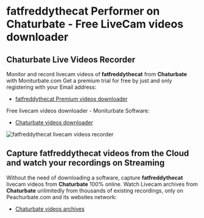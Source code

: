 # fatfreddythecat Performer on Chaturbate - Free LiveCam videos downloader

## Chaturbate Live Videos Recorder

Monitor and record livecam videos of **fatfreddythecat** from **Chaturbate** with Moniturbate.com
Get a premium trial for free by just and only registering with your Email address:
* [fatfreddythecat Premium videos downloader](https://moniturbate.com/request-demo-licence-key.html)

Free livecam videos downloader - Moniturbate Software:
* [Chaturbate videos downloader](https://moniturbate.com/moniturbate-download-software.html)

![fatfreddythecat livecam videos recorder](https://peachurnet.com/templates/moniturbate-software.png)


## Capture fatfreddythecat videos from the Cloud and watch your recordings on Streaming

Without the need of downloading a software, capture **fatfreddythecat** livecam videos from **Chaturbate** 100% online.
Watch Livecam archives from **Chaturbate** unlimitedly from thousands of existing recordings, only on Peachurbate.com and its websites network:
* [Chaturbate videos archives](https://peachurnet.com/)
